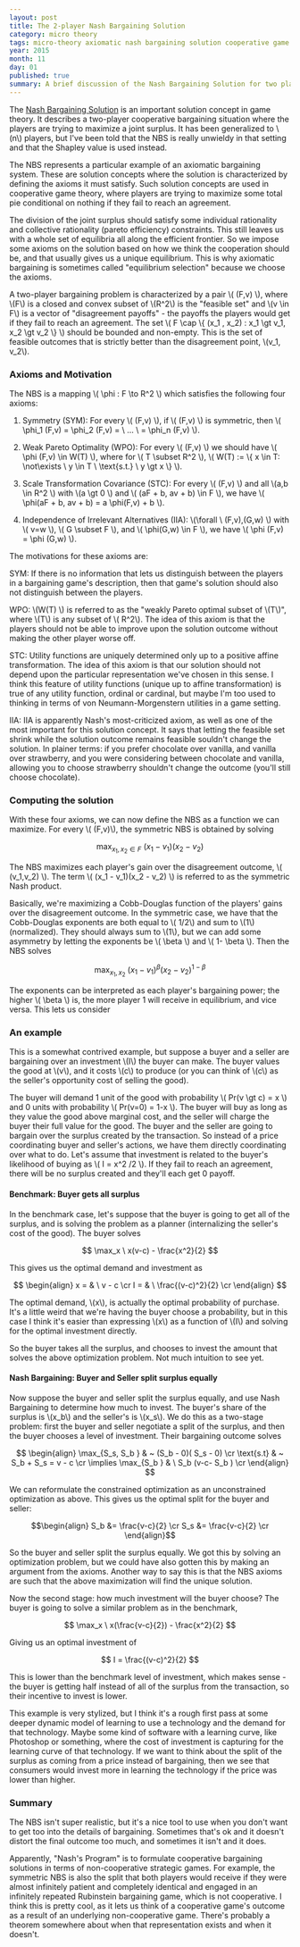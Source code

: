 ```yaml
---
layout: post
title: The 2-player Nash Bargaining Solution
category: micro theory
tags: micro-theory axiomatic nash bargaining solution cooperative game theory
year: 2015
month: 11
day: 01
published: true
summary: A brief discussion of the Nash Bargaining Solution for two players with an example.
---
```


The [Nash Bargaining Solution](https://en.wikipedia.org/wiki/Bargaining_problem#Nash_bargaining_solution) is an important solution concept in game theory. It describes a two-player cooperative bargaining situation where the players are trying to maximize a joint surplus. It has been generalized to \\(n\\) players, but I've been told that the NBS is really unwieldy in that setting and that the Shapley value is used instead.

The NBS represents a particular example of an axiomatic bargaining system. These are solution concepts where the solution is characterized by defining the axioms it must satisfy. Such solution concepts are used in cooperative game theory, where players are trying to maximize some total pie conditional on nothing if they fail to reach an agreement.

The division of the joint surplus should satisfy some individual rationality and collective rationality (pareto efficiency) constraints. This still leaves us with a whole set of equilibria all along the efficient frontier. So we impose some axioms on the solution based on how we think the cooperation should be, and that usually gives us a unique equilibrium. This is why axiomatic bargaining is sometimes called "equilibrium selection" because we choose the axioms.

A two-player bargaining problem is characterized by a pair \\( (F,v) \\), where \\(F\\) is a closed and convex subset of \\(R^2\\) is the "feasible set" and \\(v \in F\\) is a vector of "disagreement payoffs" - the payoffs the players would get if they fail to reach an agreement. The set \\( F \cap \\{ (x_1 , x_2) : x_1 \gt v_1, x_2 \gt v_2  \\} \\) should be bounded and non-empty. This is the set of feasible outcomes that is strictly better than the disagreement point, \\(v_1, v_2\\).

### Axioms and Motivation

The NBS is a mapping \\( \phi : F \to R^2 \\) which satisfies the following four axioms:

1. Symmetry (SYM): For every \\( (F,v) \\), if \\( (F,v) \\) is symmetric, then \\( \phi_1 (F,v) = \phi_2 (F,v) = \ ... \ = \phi_n (F,v) \\). 

2. Weak Pareto Optimality (WPO): For every \\( (F,v) \\) we should have \\( \phi (F,v) \in W(T) \\), where for \\( T \subset R^2 \\), \\( W(T) := \\{ x \in T: \not\exists \ y \in T \ \text{s.t.} \ y \gt x \\} \\).

3. Scale Transformation Covariance (STC): For every \\( (F,v) \\) and all \\(a,b \in R^2 \\) with \\(a \gt 0 \\) and \\( (aF + b, av + b) \in F \\), we have \\( \phi(aF + b, av + b) = a \phi(F,v) + b \\).

4. Independence of Irrelevant Alternatives (IIA): \\(\forall \ (F,v),(G,w) \\) with \\( v=w \\), \\( G \subset F \\), and \\( \phi(G,w) \in F \\), we have \\( \phi (F,v) = \phi (G,w) \\).

The motivations for these axioms are:

SYM: If there is no information that lets us distinguish between the players in a bargaining game's description, then that game's solution should also not distinguish between the players.

WPO: \\(W(T) \\) is referred to as the "weakly Pareto optimal subset of \\(T\\)", where \\(T\\) is any subset of \\( R^2\\). The idea of this axiom is that the players should not be able to improve upon the solution outcome without making the other player worse off.

STC: Utility functions are uniquely determined only up to a positive affine transformation. The idea of this axiom is that our solution should not depend upon the particular representation we've chosen in this sense. I think this feature of utility functions (unique up to affine transformation) is true of any utility function, ordinal or cardinal, but maybe I'm too used to thinking in terms of von Neumann-Morgenstern utilities in a game setting.

IIA: IIA is apparently Nash's most-criticized axiom, as well as one of the most important for this solution concept. It says that letting the feasible set shrink while the solution outcome remains feasible souldn't change the solution. In plainer terms: if you prefer chocolate over vanilla, and vanilla over strawberry, and you were considering between chocolate and vanilla, allowing you to choose strawberry shouldn't change the outcome (you'll still choose chocolate).

### Computing the solution

With these four axioms, we can now define the NBS as a function we can maximize. For every \\( (F,v)\\), the symmetric NBS is obtained by solving

$$ \max_{x_1,x_2 \in F} \ (x_1 - v_1)(x_2 - v_2) $$

The NBS maximizes each player's gain over the disagreement outcome, \\( (v_1,v_2) \\). The term \\( (x_1 - v_1)(x_2 - v_2) \\) is referred to as the symmetric Nash product.

Basically, we're maximizing a Cobb-Douglas function of the players' gains over the disagreement outcome. In the symmetric case, we have that the Cobb-Douglas exponents are both equal to \\( 1/2\\) and sum to \\(1\\) (normalized). They should always sum to \\(1\\), but we can add some asymmetry by letting the exponents be \\( \beta \\) and \\( 1- \beta \\). Then the NBS solves

$$ \max_{x_1,x_2} \ (x_1 - v_1)^{\beta}(x_2 - v_2)^{1-\beta} $$

The exponents can be interpreted as each player's bargaining power; the higher \\( \beta \\) is, the more player 1 will receive in equilibrium, and vice versa. This lets us consider 

### An example

This is a somewhat contrived example, but suppose a buyer and a seller are bargaining over an investment \\(I\\) the buyer can make. The buyer values the good at \\(v\\), and it costs \\(c\\) to produce (or you can think of \\(c\\) as the seller's opportunity cost of selling the good).
 
The buyer will demand 1 unit of the good with probability \\( Pr(v \gt c) = x \\) and 0 units with probability \\( Pr(v=0) = 1-x \\). The buyer will buy as long as they value the good above marginal cost, and the seller will charge the buyer their full value for the good. The buyer and the seller are going to bargain over the surplus created by the transaction. So instead of a price coordinating buyer and seller's actions, we have them directly coordinating over what to do. Let's assume that investment is related to the buyer's likelihood of buying as \\( I = x^2 /2 \\). If they fail to reach an agreement, there will be no surplus created and they'll each get 0 payoff.

#### Benchmark: Buyer gets all surplus

In the benchmark case, let's suppose that the buyer is going to get all of the surplus, and is solving the problem as a planner (internalizing the seller's cost of the good). The buyer solves

$$ \max_x \ x(v-c) - \frac{x^2}{2} $$

This gives us the optimal demand and investment as

$$ \begin{align}
x = & \ v - c \cr
I = & \ \frac{(v-c)^2}{2} \cr
\end{align} $$

The optimal demand, \\(x\\), is actually the optimal probability of purchase. It's a little weird that we're having the buyer choose a probability, but in this case I think it's easier than expressing \\(x\\) as a function of \\(I\\) and solving for the optimal investment directly.

So the buyer takes all the surplus, and chooses to invest the amount that solves the above optimization problem. Not much intuition to see yet.

#### Nash Bargaining: Buyer and Seller split surplus equally

Now suppose the buyer and seller split the surplus equally, and use Nash Bargaining to determine how much to invest. The buyer's share of the surplus is \\(x_b\\) and the seller's is \\(x_s\\). We do this as a two-stage problem: first the buyer and seller negotiate a split of the surplus, and then the buyer chooses a level of investment. Their bargaining outcome solves

$$ \begin{align} 
\max_{S_s, S_b } & ~ (S_b - 0)( S_s - 0) \cr
\text{s.t} & ~ S_b + S_s = v - c \cr
\implies \max_{S_b } & \ S_b (v-c- S_b ) \cr
\end{align} $$

We can reformulate the constrained optimization as an unconstrained optimization as above. This gives us the optimal split for the buyer and seller:

$$\begin{align}
 S_b &= \frac{v-c}{2} \cr
 S_s &= \frac{v-c}{2} \cr
\end{align}$$

So the buyer and seller split the surplus equally. We got this by solving an optimization problem, but we could have also gotten this by making an argument from the axioms. Another way to say this is that the NBS axioms are such that the above maximization will find the unique solution.

Now the second stage: how much investment will the buyer choose? The buyer is going to solve a similar problem as in the benchmark,

$$ \max_x \ x(\frac{v-c}{2}) - \frac{x^2}{2} $$

Giving us an optimal investment of

$$ I = \frac{(v-c)^2}{2} $$

This is lower than the benchmark level of investment, which makes sense - the buyer is getting half instead of all of the surplus from the transaction, so their incentive to invest is lower.

This example is very stylized, but I think it's a rough first pass at some deeper dynamic model of learning to use a technology and the demand for that technology. Maybe some kind of software with a learning curve, like Photoshop or something, where the cost of investment is capturing for the learning curve of that technology. If we want to think about the split of the surplus as coming from a price instead of bargaining, then we see that consumers would invest more in learning the technology if the price was lower than higher.

### Summary

The NBS isn't super realistic, but it's a nice tool to use when you don't want to get too into the details of bargaining. Sometimes that's ok and it doesn't distort the final outcome too much, and sometimes it isn't and it does.

Apparently, "Nash's Program" is to formulate cooperative bargaining solutions in terms of non-cooperative strategic games. For example, the symmetric NBS is also the split that both players would receive if they were almost infinitely patient and completely identical and engaged in an infinitely repeated Rubinstein bargaining game, which is not cooperative. I think this is pretty cool, as it lets us think of a cooperative game's outcome as a result of an underlying non-cooperative game. There's probably a theorem somewhere about when that representation exists and when it doesn't.
